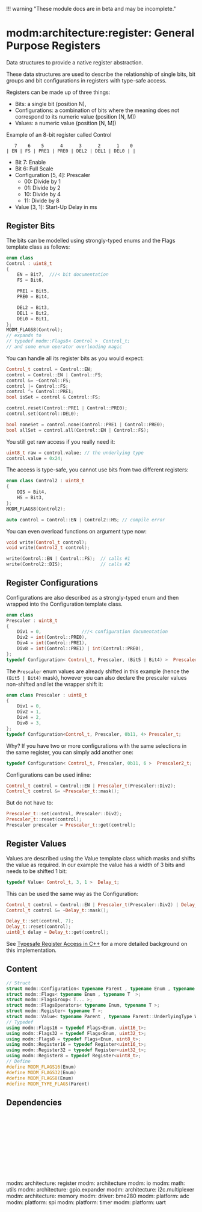 !!! warning "These module docs are in beta and may be incomplete."

# modm:architecture:register: General Purpose Registers

Data structures to provide a native register abstraction.

These data structures are used to describe the relationship of single bits,
bit groups and bit configurations in registers with type-safe access.

Registers can be made up of three things:

- Bits: a single bit (position N),
- Configurations: a combination of bits where the meaning does not correspond to its numeric value (position [N, M])
- Values: a numeric value (position [N, M])

Example of an 8-bit register called Control

```
   7    6    5      4      3      2      1    0
| EN | FS | PRE1 | PRE0 | DEL2 | DEL1 | DEL0 | |
```

- Bit 7: Enable
- Bit 6: Full Scale
- Configuration [5, 4]: Prescaler
    - 00: Divide by 1
    - 01: Divide by 2
    - 10: Divide by 4
    - 11: Divide by 8
- Value [3, 1]: Start-Up Delay in ms

## Register Bits

The bits can be modelled using strongly-typed enums and the Flags template class as follows:

```cpp
enum class
Control : uint8_t
{
    EN = Bit7,	///< bit documentation
    FS = Bit6,

    PRE1 = Bit5,
    PRE0 = Bit4,

    DEL2 = Bit3,
    DEL1 = Bit2,
    DEL0 = Bit1,
};
MODM_FLAGS8(Control);
// expands to
// typedef modm::Flags8< Control >  Control_t;
// and some enum operator overloading magic
```

You can handle all its register bits as you would expect:

```cpp
Control_t control = Control::EN;
control = Control::EN | Control::FS;
control &= ~Control::FS;
control |= Control::FS;
control ^= Control::PRE1;
bool isSet = control & Control::FS;

control.reset(Control::PRE1 | Control::PRE0);
control.set(Control::DEL0);

bool noneSet = control.none(Control::PRE1 | Control::PRE0);
bool allSet = control.all(Control::EN | Control::FS);
```

You still get raw access if you really need it:

```cpp
uint8_t raw = control.value; // the underlying type
control.value = 0x24;
```

The access is type-safe, you cannot use bits from two different registers:

```cpp
enum class Control2 : uint8_t
{
    DIS = Bit4,
    HS = Bit3,
};
MODM_FLAGS8(Control2);

auto control = Control::EN | Control2::HS; // compile error
```

You can even overload functions on argument type now:

```cpp
void write(Control_t control);
void write(Control2_t control);

write(Control::EN | Control::FS);  // calls #1
write(Control2::DIS);              // calls #2
```


## Register Configurations

Configurations are also described as a strongly-typed enum and then wrapped into the Configuration template class.

```cpp
enum class
Prescaler : uint8_t
{
    Div1 = 0,				///< configuration documentation
    Div2 = int(Control::PRE0),
    Div4 = int(Control::PRE1),
    Div8 = int(Control::PRE1) | int(Control::PRE0),
};
typedef Configuration< Control_t, Prescaler, (Bit5 | Bit4) >  Prescaler_t;
```

The `Prescaler` enum values are already shifted in this example (hence the `(Bit5 | Bit4)` mask), however you can also declare the prescaler values non-shifted and let the wrapper shift it:

```cpp
enum class Prescaler : uint8_t
{
    Div1 = 0,
    Div2 = 1,
    Div4 = 2,
    Div8 = 3,
};
typedef Configuration<Control_t, Prescaler, 0b11, 4> Prescaler_t;
```

Why? If you have two or more configurations with the same selections in the same register,  you can simply add another one:

```cpp
typedef Configuration< Control_t, Prescaler, 0b11, 6 >  Prescaler2_t;
```

Configurations can be used inline:

```cpp
Control_t control = Control::EN | Prescaler_t(Prescaler::Div2);
Control_t control &= ~Prescaler_t::mask();
```

But do not have to:

```cpp
Prescaler_t::set(control, Prescaler::Div2);
Prescaler_t::reset(control);
Prescaler prescaler = Prescaler_t::get(control);
```


## Register Values

Values are described using the Value template class which masks and shifts the value as required.
In our example the value has a width of 3 bits and needs to be shifted 1 bit:

```cpp
typedef Value< Control_t, 3, 1 >  Delay_t;
```

This can be used the same way as the Configuration:

```cpp
Control_t control = Control::EN | Prescaler_t(Prescaler::Div2) | Delay_t(4);
Control_t control &= ~Delay_t::mask();

Delay_t::set(control, 7);
Delay_t::reset(control);
uint8_t delay = Delay_t::get(control);
```

See [Typesafe Register Access in C++](http://blog.modm.io/2015/02/25/typesafe-register-access-in-c++)
for a more detailed background on this implementation.

## Content

```cpp
// Struct
struct modm::Configuration< typename Parent , typename Enum , typename Parent::UnderlyingType Mask, typename Parent::UnderlyingType Position=0 >;
struct modm::Flags< typename Enum , typename T  >;
struct modm::FlagsGroup< T... >;
struct modm::FlagsOperators< typename Enum, typename T >;
struct modm::Register< typename T >;
struct modm::Value< typename Parent , typename Parent::UnderlyingType Width, typename Parent::UnderlyingType Position=0 >;
// Typedef
using modm::Flags16 = typedef Flags<Enum, uint16_t>;
using modm::Flags32 = typedef Flags<Enum, uint32_t>;
using modm::Flags8 = typedef Flags<Enum, uint8_t>;
using modm::Register16 = typedef Register<uint16_t>;
using modm::Register32 = typedef Register<uint32_t>;
using modm::Register8 = typedef Register<uint8_t>;
// Define
#define MODM_FLAGS16(Enum)
#define MODM_FLAGS32(Enum)
#define MODM_FLAGS8(Enum)
#define MODM_TYPE_FLAGS(Parent)
```
## Dependencies

<?xml version="1.0" encoding="UTF-8" standalone="no"?>
<!DOCTYPE svg PUBLIC "-//W3C//DTD SVG 1.1//EN"
 "http://www.w3.org/Graphics/SVG/1.1/DTD/svg11.dtd">
<!-- Generated by graphviz version 2.40.1 (20161225.0304)
 -->
<!-- Title: modm:architecture:register Pages: 1 -->
<svg width="746pt" height="239pt"
 viewBox="0.00 0.00 746.00 239.00" xmlns="http://www.w3.org/2000/svg" xmlns:xlink="http://www.w3.org/1999/xlink">
<g id="graph0" class="graph" transform="scale(1 1) rotate(0) translate(4 235)">
<title>modm:architecture:register</title>
<polygon fill="#ffffff" stroke="transparent" points="-4,4 -4,-235 742,-235 742,4 -4,4"/>
<!-- modm_architecture_register -->
<g id="node1" class="node">
<title>modm_architecture_register</title>
<polygon fill="#d3d3d3" stroke="#000000" stroke-width="2" points="446,-142 362,-142 362,-89 446,-89 446,-142"/>
<text text-anchor="middle" x="404" y="-126.8" font-family="Times,serif" font-size="14.00" fill="#000000">modm:</text>
<text text-anchor="middle" x="404" y="-111.8" font-family="Times,serif" font-size="14.00" fill="#000000">architecture:</text>
<text text-anchor="middle" x="404" y="-96.8" font-family="Times,serif" font-size="14.00" fill="#000000">register</text>
</g>
<!-- modm_architecture -->
<g id="node2" class="node">
<title>modm_architecture</title>
<g id="a_node2"><a xlink:href="../modm-architecture" xlink:title="modm:&#10;architecture">
<polygon fill="#d3d3d3" stroke="#000000" points="358,-223.5 278,-223.5 278,-185.5 358,-185.5 358,-223.5"/>
<text text-anchor="middle" x="318" y="-208.3" font-family="Times,serif" font-size="14.00" fill="#000000">modm:</text>
<text text-anchor="middle" x="318" y="-193.3" font-family="Times,serif" font-size="14.00" fill="#000000">architecture</text>
</a>
</g>
</g>
<!-- modm_architecture_register&#45;&gt;modm_architecture -->
<g id="edge1" class="edge">
<title>modm_architecture_register&#45;&gt;modm_architecture</title>
<path fill="none" stroke="#000000" d="M378.1972,-142.2029C367.2629,-153.5186 354.5524,-166.6725 343.6363,-177.9694"/>
<polygon fill="#000000" stroke="#000000" points="340.8415,-175.8249 336.4096,-185.4482 345.8754,-180.6891 340.8415,-175.8249"/>
</g>
<!-- modm_io -->
<g id="node3" class="node">
<title>modm_io</title>
<g id="a_node3"><a xlink:href="../modm-io" xlink:title="modm:&#10;io">
<polygon fill="#d3d3d3" stroke="#000000" points="432,-223.5 376,-223.5 376,-185.5 432,-185.5 432,-223.5"/>
<text text-anchor="middle" x="404" y="-208.3" font-family="Times,serif" font-size="14.00" fill="#000000">modm:</text>
<text text-anchor="middle" x="404" y="-193.3" font-family="Times,serif" font-size="14.00" fill="#000000">io</text>
</a>
</g>
</g>
<!-- modm_architecture_register&#45;&gt;modm_io -->
<g id="edge2" class="edge">
<title>modm_architecture_register&#45;&gt;modm_io</title>
<path fill="none" stroke="#000000" d="M404,-142.2029C404,-152.6482 404,-164.6597 404,-175.3311"/>
<polygon fill="#000000" stroke="#000000" points="400.5001,-175.4482 404,-185.4482 407.5001,-175.4483 400.5001,-175.4482"/>
</g>
<!-- modm_math_utils -->
<g id="node4" class="node">
<title>modm_math_utils</title>
<g id="a_node4"><a xlink:href="../modm-math-utils" xlink:title="modm:&#10;math:&#10;utils">
<polygon fill="#d3d3d3" stroke="#000000" points="506,-231 450,-231 450,-178 506,-178 506,-231"/>
<text text-anchor="middle" x="478" y="-215.8" font-family="Times,serif" font-size="14.00" fill="#000000">modm:</text>
<text text-anchor="middle" x="478" y="-200.8" font-family="Times,serif" font-size="14.00" fill="#000000">math:</text>
<text text-anchor="middle" x="478" y="-185.8" font-family="Times,serif" font-size="14.00" fill="#000000">utils</text>
</a>
</g>
</g>
<!-- modm_architecture_register&#45;&gt;modm_math_utils -->
<g id="edge3" class="edge">
<title>modm_architecture_register&#45;&gt;modm_math_utils</title>
<path fill="none" stroke="#000000" d="M426.2024,-142.2029C433.4464,-150.9153 441.5964,-160.7174 449.2502,-169.9225"/>
<polygon fill="#000000" stroke="#000000" points="446.7286,-172.3643 455.8132,-177.8159 452.1111,-167.8889 446.7286,-172.3643"/>
</g>
<!-- modm_architecture_gpio_expander -->
<g id="node5" class="node">
<title>modm_architecture_gpio_expander</title>
<g id="a_node5"><a xlink:href="../modm-architecture-gpio-expander" xlink:title="modm:&#10;architecture:&#10;gpio.expander">
<polygon fill="#d3d3d3" stroke="#000000" points="94,-53 0,-53 0,0 94,0 94,-53"/>
<text text-anchor="middle" x="47" y="-37.8" font-family="Times,serif" font-size="14.00" fill="#000000">modm:</text>
<text text-anchor="middle" x="47" y="-22.8" font-family="Times,serif" font-size="14.00" fill="#000000">architecture:</text>
<text text-anchor="middle" x="47" y="-7.8" font-family="Times,serif" font-size="14.00" fill="#000000">gpio.expander</text>
</a>
</g>
</g>
<!-- modm_architecture_gpio_expander&#45;&gt;modm_architecture_register -->
<g id="edge4" class="edge">
<title>modm_architecture_gpio_expander&#45;&gt;modm_architecture_register</title>
<path fill="none" stroke="#000000" d="M94.0307,-49.7189C97.0364,-50.9022 100.0425,-52.0089 103,-53 187.9124,-81.4562 290.8252,-99.4599 351.6634,-108.4882"/>
<polygon fill="#000000" stroke="#000000" points="351.3874,-111.9849 361.788,-109.9652 352.398,-105.0582 351.3874,-111.9849"/>
</g>
<!-- modm_architecture_i2c_multiplexer -->
<g id="node6" class="node">
<title>modm_architecture_i2c_multiplexer</title>
<g id="a_node6"><a xlink:href="../modm-architecture-i2c-multiplexer" xlink:title="modm:&#10;architecture:&#10;i2c.multiplexer">
<polygon fill="#d3d3d3" stroke="#000000" points="212,-53 112,-53 112,0 212,0 212,-53"/>
<text text-anchor="middle" x="162" y="-37.8" font-family="Times,serif" font-size="14.00" fill="#000000">modm:</text>
<text text-anchor="middle" x="162" y="-22.8" font-family="Times,serif" font-size="14.00" fill="#000000">architecture:</text>
<text text-anchor="middle" x="162" y="-7.8" font-family="Times,serif" font-size="14.00" fill="#000000">i2c.multiplexer</text>
</a>
</g>
</g>
<!-- modm_architecture_i2c_multiplexer&#45;&gt;modm_architecture_register -->
<g id="edge5" class="edge">
<title>modm_architecture_i2c_multiplexer&#45;&gt;modm_architecture_register</title>
<path fill="none" stroke="#000000" d="M212.0769,-49.3736C215.0843,-50.6284 218.0751,-51.8466 221,-53 264.7216,-70.2418 315.3486,-87.3161 352.2547,-99.2502"/>
<polygon fill="#000000" stroke="#000000" points="351.2138,-102.592 361.8052,-102.3229 353.3577,-95.9284 351.2138,-102.592"/>
</g>
<!-- modm_architecture_memory -->
<g id="node7" class="node">
<title>modm_architecture_memory</title>
<g id="a_node7"><a xlink:href="../modm-architecture-memory" xlink:title="modm:&#10;architecture:&#10;memory">
<polygon fill="#d3d3d3" stroke="#000000" points="314,-53 230,-53 230,0 314,0 314,-53"/>
<text text-anchor="middle" x="272" y="-37.8" font-family="Times,serif" font-size="14.00" fill="#000000">modm:</text>
<text text-anchor="middle" x="272" y="-22.8" font-family="Times,serif" font-size="14.00" fill="#000000">architecture:</text>
<text text-anchor="middle" x="272" y="-7.8" font-family="Times,serif" font-size="14.00" fill="#000000">memory</text>
</a>
</g>
</g>
<!-- modm_architecture_memory&#45;&gt;modm_architecture_register -->
<g id="edge6" class="edge">
<title>modm_architecture_memory&#45;&gt;modm_architecture_register</title>
<path fill="none" stroke="#000000" d="M311.6044,-53.2029C325.5702,-62.6193 341.424,-73.3086 356.0076,-83.1415"/>
<polygon fill="#000000" stroke="#000000" points="354.1755,-86.1275 364.4236,-88.8159 358.0888,-80.3235 354.1755,-86.1275"/>
</g>
<!-- modm_driver_bme280 -->
<g id="node8" class="node">
<title>modm_driver_bme280</title>
<g id="a_node8"><a xlink:href="../modm-driver-bme280" xlink:title="modm:&#10;driver:&#10;bme280">
<polygon fill="#d3d3d3" stroke="#000000" points="393.5,-53 332.5,-53 332.5,0 393.5,0 393.5,-53"/>
<text text-anchor="middle" x="363" y="-37.8" font-family="Times,serif" font-size="14.00" fill="#000000">modm:</text>
<text text-anchor="middle" x="363" y="-22.8" font-family="Times,serif" font-size="14.00" fill="#000000">driver:</text>
<text text-anchor="middle" x="363" y="-7.8" font-family="Times,serif" font-size="14.00" fill="#000000">bme280</text>
</a>
</g>
</g>
<!-- modm_driver_bme280&#45;&gt;modm_architecture_register -->
<g id="edge7" class="edge">
<title>modm_driver_bme280&#45;&gt;modm_architecture_register</title>
<path fill="none" stroke="#000000" d="M375.3014,-53.2029C379.1122,-61.4753 383.3756,-70.73 387.4265,-79.5235"/>
<polygon fill="#000000" stroke="#000000" points="384.3443,-81.1978 391.7073,-88.8159 390.7021,-78.2689 384.3443,-81.1978"/>
</g>
<!-- modm_platform_adc -->
<g id="node9" class="node">
<title>modm_platform_adc</title>
<g id="a_node9"><a xlink:href="../modm-platform-adc" xlink:title="modm:&#10;platform:&#10;adc">
<polygon fill="#d3d3d3" stroke="#000000" points="480,-53 412,-53 412,0 480,0 480,-53"/>
<text text-anchor="middle" x="446" y="-37.8" font-family="Times,serif" font-size="14.00" fill="#000000">modm:</text>
<text text-anchor="middle" x="446" y="-22.8" font-family="Times,serif" font-size="14.00" fill="#000000">platform:</text>
<text text-anchor="middle" x="446" y="-7.8" font-family="Times,serif" font-size="14.00" fill="#000000">adc</text>
</a>
</g>
</g>
<!-- modm_platform_adc&#45;&gt;modm_architecture_register -->
<g id="edge8" class="edge">
<title>modm_platform_adc&#45;&gt;modm_architecture_register</title>
<path fill="none" stroke="#000000" d="M433.3986,-53.2029C429.4948,-61.4753 425.1274,-70.73 420.9777,-79.5235"/>
<polygon fill="#000000" stroke="#000000" points="417.695,-78.2786 416.5925,-88.8159 424.0256,-81.2661 417.695,-78.2786"/>
</g>
<!-- modm_platform_spi -->
<g id="node10" class="node">
<title>modm_platform_spi</title>
<g id="a_node10"><a xlink:href="../modm-platform-spi" xlink:title="modm:&#10;platform:&#10;spi">
<polygon fill="#d3d3d3" stroke="#000000" points="566,-53 498,-53 498,0 566,0 566,-53"/>
<text text-anchor="middle" x="532" y="-37.8" font-family="Times,serif" font-size="14.00" fill="#000000">modm:</text>
<text text-anchor="middle" x="532" y="-22.8" font-family="Times,serif" font-size="14.00" fill="#000000">platform:</text>
<text text-anchor="middle" x="532" y="-7.8" font-family="Times,serif" font-size="14.00" fill="#000000">spi</text>
</a>
</g>
</g>
<!-- modm_platform_spi&#45;&gt;modm_architecture_register -->
<g id="edge9" class="edge">
<title>modm_platform_spi&#45;&gt;modm_architecture_register</title>
<path fill="none" stroke="#000000" d="M497.6983,-50.3504C483.3274,-60.3426 466.3896,-72.1198 450.8952,-82.8932"/>
<polygon fill="#000000" stroke="#000000" points="448.6734,-80.175 442.4612,-88.7575 452.6696,-85.9223 448.6734,-80.175"/>
</g>
<!-- modm_platform_timer -->
<g id="node11" class="node">
<title>modm_platform_timer</title>
<g id="a_node11"><a xlink:href="../modm-platform-timer" xlink:title="modm:&#10;platform:&#10;timer">
<polygon fill="#d3d3d3" stroke="#000000" points="652,-53 584,-53 584,0 652,0 652,-53"/>
<text text-anchor="middle" x="618" y="-37.8" font-family="Times,serif" font-size="14.00" fill="#000000">modm:</text>
<text text-anchor="middle" x="618" y="-22.8" font-family="Times,serif" font-size="14.00" fill="#000000">platform:</text>
<text text-anchor="middle" x="618" y="-7.8" font-family="Times,serif" font-size="14.00" fill="#000000">timer</text>
</a>
</g>
</g>
<!-- modm_platform_timer&#45;&gt;modm_architecture_register -->
<g id="edge10" class="edge">
<title>modm_platform_timer&#45;&gt;modm_architecture_register</title>
<path fill="none" stroke="#000000" d="M583.6057,-48.5244C580.7328,-50.1093 577.8407,-51.623 575,-53 536.2982,-71.76 490.4285,-88.2344 455.9442,-99.5529"/>
<polygon fill="#000000" stroke="#000000" points="454.5152,-96.3368 446.0828,-102.7513 456.6748,-102.9954 454.5152,-96.3368"/>
</g>
<!-- modm_platform_uart -->
<g id="node12" class="node">
<title>modm_platform_uart</title>
<g id="a_node12"><a xlink:href="../modm-platform-uart" xlink:title="modm:&#10;platform:&#10;uart">
<polygon fill="#d3d3d3" stroke="#000000" points="738,-53 670,-53 670,0 738,0 738,-53"/>
<text text-anchor="middle" x="704" y="-37.8" font-family="Times,serif" font-size="14.00" fill="#000000">modm:</text>
<text text-anchor="middle" x="704" y="-22.8" font-family="Times,serif" font-size="14.00" fill="#000000">platform:</text>
<text text-anchor="middle" x="704" y="-7.8" font-family="Times,serif" font-size="14.00" fill="#000000">uart</text>
</a>
</g>
</g>
<!-- modm_platform_uart&#45;&gt;modm_architecture_register -->
<g id="edge11" class="edge">
<title>modm_platform_uart&#45;&gt;modm_architecture_register</title>
<path fill="none" stroke="#000000" d="M669.7664,-48.881C666.8575,-50.3859 663.9133,-51.784 661,-53 593.0676,-81.3562 509.4334,-98.7075 456.4028,-107.7169"/>
<polygon fill="#000000" stroke="#000000" points="455.5099,-104.3171 446.2185,-109.4083 456.6568,-111.2225 455.5099,-104.3171"/>
</g>
</g>
</svg>

